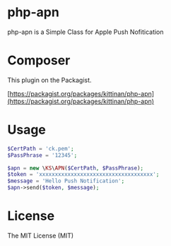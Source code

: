 php-apn
=======

php-apn is a Simple Class for Apple Push Nofitication


Composer
========
This plugin on the Packagist.

[https://packagist.org/packages/kittinan/php-apn](https://packagist.org/packages/kittinan/php-apn)



Usage
=====

```php
$CertPath = 'ck.pem';
$PassPhrase = '12345';

$apn = new \KS\APN($CertPath, $PassPhrase);
$token = 'xxxxxxxxxxxxxxxxxxxxxxxxxxxxxxxxxxxx';
$message = 'Hello Push Notification';
$apn->send($token, $message);

```

License
=======
The MIT License (MIT)
